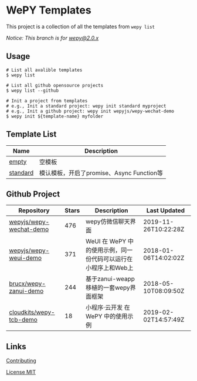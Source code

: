 # WePY Templates

This project is a collection of all the templates from `wepy list`

*Notice: This branch is for wepy@2.0.x* 

## Usage

```
# List all avalible templates
$ wepy list

# List all github opensource projects
$ wepy list --github

# Init a project from templates
# e.g., Init a standard project: wepy init standard myproject
# e.g., Init a github project: wepy init wepyjs/wepy-wechat-demo
$ wepy init ${template-name} myfolder
```

## Template List

| Name | Description |
| --- | --- |
| [empty](https://github.com/wepyjs/wepy_templates/tree/master/templates/empty) | 空模板 |
| [standard](https://github.com/wepyjs/wepy_templates/tree/master/templates/standard) | 模认模板，开启了promise、Async Function等 |

## Github Project

| Repository | Stars | Description | Last Updated |
| --- | --- | --- | --- |
| [wepyjs/wepy-wechat-demo](https://github.com/wepyjs/wepy-wechat-demo) | 476 | wepy仿微信聊天界面 | 2019-11-26T10:22:28Z |
| [wepyjs/wepy-weui-demo](https://github.com/wepyjs/wepy-weui-demo) | 371 | WeUI 在 WePY 中的使用示例，同一份代码可以运行在小程序上和Web上 | 2018-01-06T14:02:02Z |
| [brucx/wepy-zanui-demo](https://github.com/brucx/wepy-zanui-demo) | 244 | 基于zanui-weapp移植的一套wepy界面框架 | 2018-05-10T08:09:50Z |
| [cloudkits/wepy-tcb-demo](https://github.com/cloudkits/wepy-tcb-demo) | 18 | 小程序·云开发 在 WePY 中的使用示例 | 2019-02-02T14:57:49Z |

## Links

[Contributing](https://github.com/wepyjs/wepy-templates/blob/master/CONTRIBUTING.md)

[License MIT](https://github.com/wepyjs/wepy-templates/blob/master/LICENSE)

